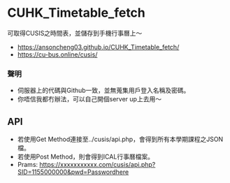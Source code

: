 # CUHK_Timetable_fetch
可取得CUSIS之時間表，並儲存到手機行事曆上～
* https://ansoncheng03.github.io/CUHK_Timetable_fetch/
* https://cu-bus.online/cusis/

### 聲明
* 伺服器上的代碼與Github一致，並無蒐集用戶登入名稱及密碼。
* 你唔信我都冇辦法，可以自己開個server up上去用～

## API
* 若使用Get Method連接至../cusis/api.php，會得到所有本學期課程之JSON檔。
* 若使用Post Method，則會得到ICAL行事曆檔案。
* Prams: https://xxxxxxxxxxx.com/cusis/api.php?SID=1155000000&pwd=Passwordhere
